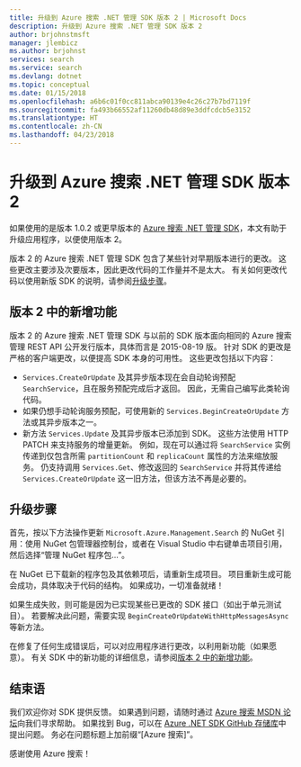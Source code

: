```yaml
---
title: 升级到 Azure 搜索 .NET 管理 SDK 版本 2 | Microsoft Docs
description: 升级到 Azure 搜索 .NET 管理 SDK 版本 2
author: brjohnstmsft
manager: jlembicz
ms.author: brjohnst
services: search
ms.service: search
ms.devlang: dotnet
ms.topic: conceptual
ms.date: 01/15/2018
ms.openlocfilehash: a6b6c01f0cc811abca90139e4c26c27b7bd7119f
ms.sourcegitcommit: fa493b66552af11260db48d89e3ddfcdcb5e3152
ms.translationtype: HT
ms.contentlocale: zh-CN
ms.lasthandoff: 04/23/2018
---
```

# <a name="upgrading-to-the-azure-search-net-management-sdk-version-2"></a>升级到 Azure 搜索 .NET 管理 SDK 版本 2
如果使用的是版本 1.0.2 或更早版本的 [Azure 搜索 .NET 管理 SDK](https://aka.ms/search-mgmt-sdk)，本文有助于升级应用程序，以便使用版本 2。

版本 2 的 Azure 搜索 .NET 管理 SDK 包含了某些针对早期版本进行的更改。 这些更改主要涉及次要版本，因此更改代码的工作量并不是太大。 有关如何更改代码以使用新版 SDK 的说明，请参阅[升级步骤](#UpgradeSteps)。

<a name="WhatsNew"></a>

## <a name="whats-new-in-version-2"></a>版本 2 中的新增功能
版本 2 的 Azure 搜索 .NET 管理 SDK 与以前的 SDK 版本面向相同的 Azure 搜索管理 REST API 公开发行版本，具体而言是 2015-08-19 版。 针对 SDK 的更改是严格的客户端更改，以便提高 SDK 本身的可用性。 这些更改包括以下内容：

* `Services.CreateOrUpdate` 及其异步版本现在会自动轮询预配 `SearchService`，且在服务预配完成后才返回。 因此，无需自己编写此类轮询代码。
* 如果仍想手动轮询服务预配，可使用新的 `Services.BeginCreateOrUpdate` 方法或其异步版本之一。
* 新方法 `Services.Update` 及其异步版本已添加到 SDK。 这些方法使用 HTTP PATCH 来支持服务的增量更新。 例如，现在可以通过将 `SearchService` 实例传递到仅包含所需 `partitionCount` 和 `replicaCount` 属性的方法来缩放服务。 仍支持调用 `Services.Get`、修改返回的 `SearchService` 并将其传递给 `Services.CreateOrUpdate` 这一旧方法，但该方法不再是必要的。 

<a name="UpgradeSteps"></a>

## <a name="steps-to-upgrade"></a>升级步骤
首先，按以下方法操作更新 `Microsoft.Azure.Management.Search` 的 NuGet 引用：使用 NuGet 包管理器控制台，或者在 Visual Studio 中右键单击项目引用，然后选择“管理 NuGet 程序包...”。

在 NuGet 已下载新的程序包及其依赖项后，请重新生成项目。 项目重新生成可能会成功，具体取决于代码的结构。 如果成功，一切准备就绪！

如果生成失败，则可能是因为已实现某些已更改的 SDK 接口（如出于单元测试目）。 若要解决此问题，需要实现 `BeginCreateOrUpdateWithHttpMessagesAsync` 等新方法。

在修复了任何生成错误后，可以对应用程序进行更改，以利用新功能（如果愿意）。 有关 SDK 中的新功能的详细信息，请参阅[版本 2 中的新增功能](#WhatsNew)。

## <a name="conclusion"></a>结束语
我们欢迎你对 SDK 提供反馈。 如果遇到问题，请随时通过 [Azure 搜索 MSDN 论坛](https://social.msdn.microsoft.com/Forums/azure/home?forum=azuresearch)向我们寻求帮助。 如果找到 Bug，可以在 [Azure .NET SDK GitHub 存储库](https://github.com/Azure/azure-sdk-for-net/issues)中提出问题。 务必在问题标题上加前缀“[Azure 搜索]”。

感谢使用 Azure 搜索！
